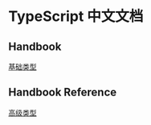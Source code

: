 # TypeScript 中文文档

## Handbook
[基础类型](handbook/基本类型.md)

## Handbook Reference
[高级类型](handbook_reference/高级类型.md)
